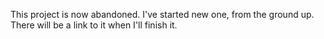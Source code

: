 This project is now abandoned. I've started new one, from the ground up. There will be a link to it when I'll finish it.
